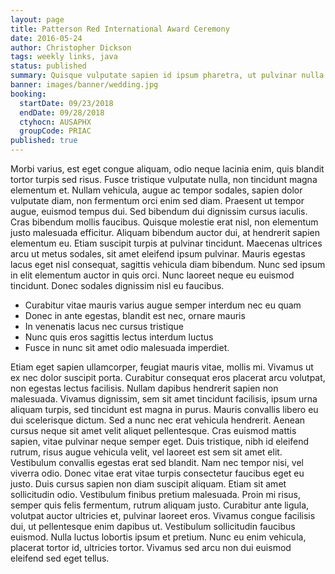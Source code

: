 ```yaml
---
layout: page
title: Patterson Red International Award Ceremony
date: 2016-05-24
author: Christopher Dickson
tags: weekly links, java
status: published
summary: Quisque vulputate sapien id ipsum pharetra, ut pulvinar nulla posuere.
banner: images/banner/wedding.jpg
booking:
  startDate: 09/23/2018
  endDate: 09/28/2018
  ctyhocn: AUSAPHX
  groupCode: PRIAC
published: true
---
```

Morbi varius, est eget congue aliquam, odio neque lacinia enim, quis blandit tortor turpis sed risus. Fusce tristique vulputate nulla, non tincidunt magna elementum et. Nullam vehicula, augue ac tempor sodales, sapien dolor vulputate diam, non fermentum orci enim sed diam. Praesent ut tempor augue, euismod tempus dui. Sed bibendum dui dignissim cursus iaculis. Cras bibendum mollis faucibus. Quisque molestie erat nisl, non elementum justo malesuada efficitur. Aliquam bibendum auctor dui, at hendrerit sapien elementum eu. Etiam suscipit turpis at pulvinar tincidunt. Maecenas ultrices arcu ut metus sodales, sit amet eleifend ipsum pulvinar. Mauris egestas lacus eget nisl consequat, sagittis vehicula diam bibendum. Nunc sed ipsum in elit elementum auctor in quis orci. Nunc laoreet neque eu euismod tincidunt. Donec sodales dignissim nisl eu faucibus.

* Curabitur vitae mauris varius augue semper interdum nec eu quam
* Donec in ante egestas, blandit est nec, ornare mauris
* In venenatis lacus nec cursus tristique
* Nunc quis eros sagittis lectus interdum luctus
* Fusce in nunc sit amet odio malesuada imperdiet.

Etiam eget sapien ullamcorper, feugiat mauris vitae, mollis mi. Vivamus ut ex nec dolor suscipit porta. Curabitur consequat eros placerat arcu volutpat, non egestas lectus facilisis. Nullam dapibus hendrerit sapien non malesuada. Vivamus dignissim, sem sit amet tincidunt facilisis, ipsum urna aliquam turpis, sed tincidunt est magna in purus. Mauris convallis libero eu dui scelerisque dictum. Sed a nunc nec erat vehicula hendrerit. Aenean cursus neque sit amet velit aliquet pellentesque. Cras euismod mattis sapien, vitae pulvinar neque semper eget. Duis tristique, nibh id eleifend rutrum, risus augue vehicula velit, vel laoreet est sem sit amet elit. Vestibulum convallis egestas erat sed blandit. Nam nec tempor nisi, vel viverra odio.
Donec vitae erat vitae turpis consectetur faucibus eget eu justo. Duis cursus sapien non diam suscipit aliquam. Etiam sit amet sollicitudin odio. Vestibulum finibus pretium malesuada. Proin mi risus, semper quis felis fermentum, rutrum aliquam justo. Curabitur ante ligula, volutpat auctor ultricies et, pulvinar laoreet eros. Vivamus congue facilisis dui, ut pellentesque enim dapibus ut. Vestibulum sollicitudin faucibus euismod. Nulla luctus lobortis ipsum et pretium. Nunc eu enim vehicula, placerat tortor id, ultricies tortor. Vivamus sed arcu non dui euismod eleifend sed eget tellus.
